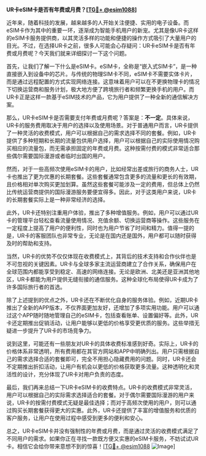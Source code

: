 **UR卡eSIM卡是否有年费或月费？[[TG💪+ @esim1088](https://t.me/s/esim1088)]**

近年来，随着科技的发展，越来越多的人开始关注便捷、实用的电子设备。而eSIM卡作为其中的重要一环，逐渐成为智能手机用户的新宠。尤其是像UR卡这样的eSIM卡服务提供商，以其灵活多样的功能和便捷的操作方式吸引了大量用户的目光。不过，在选择UR卡之前，很多人可能会心存疑问：UR卡eSIM卡是否有年费或月费呢？今天我们就来详细探讨一下这个问题。

首先，让我们了解一下什么是eSIM卡。eSIM卡，全称是“嵌入式SIM卡”，是一种直接嵌入到设备中的芯片。与传统的物理SIM卡不同，eSIM卡不需要实体卡片，而是通过远程配置的方式实现网络连接。这意味着用户可以在不更换物理卡的情况下切换运营商和服务计划，极大地方便了跨境旅行者和频繁更换手机的用户。而UR卡正是这样一款基于eSIM技术的产品，它为用户提供了一种全新的通信解决方案。

那么，UR卡eSIM卡是否需要支付年费或月费呢？答案是：**不一定**。具体来说，UR卡的服务费用取决于用户的选择以及使用场景。对于普通用户而言，UR卡提供了一种灵活的收费模式，用户可以根据自己的需求选择不同的套餐。例如，UR卡提供了多种短期和长期的流量包供用户选择，用户可以根据自己的实际使用情况购买相应的流量包，而无需承担固定的年费或月费。这种按需付费的模式非常适合那些偶尔需要国际漫游或者临时出国的用户。

然而，对于一些高频次使用eSIM卡的用户，比如经常出差或旅行的商务人士，UR卡也推出了更为优惠的长期套餐。这些套餐通常包含更多的流量和更长的有效期，且价格相对单次购买更加划算。虽然这些套餐可能涉及一定的费用，但总体上仍然比传统运营商提供的国际漫游服务要便宜得多。因此，对于这类用户来说，UR卡的长期套餐实际上是一种非常经济的选择。

此外，UR卡还特别注重用户体验，推出了多种增值服务。例如，用户可以通过UR卡的管理平台轻松查看流量使用情况、充值余额、切换运营商等操作。这些服务在一定程度上提高了用户的便利性，同时也为用户节省了时间和精力。值得一提的是，UR卡的客服团队也非常专业，无论是在国内还是国外，用户都可以随时获得及时的帮助和支持。

当然，UR卡的优势不仅仅体现在收费模式上，其背后的技术支持和合作伙伴也是不可忽视的关键因素。UR卡与全球多家主流运营商建立了合作关系，确保用户在全球范围内都能享受到稳定、高速的网络连接。无论是欧洲、北美还是亚洲其他地区，UR卡都能为用户提供无缝衔接的通信服务。这种全球化布局使得UR卡成为了许多国际旅行者的首选。

除了上述提到的优点之外，UR卡还在不断优化自身的服务体验。例如，近期UR卡推出了全新的APP版本，不仅界面更加友好，还增加了多项实用功能。用户可以通过这个APP随时随地管理自己的eSIM卡，包括查看账单、设置偏好等。此外，UR卡还定期推出促销活动，让用户能够以更低的价格享受更优质的服务。这些举措无疑进一步提升了UR卡的市场竞争力。

说到这里，可能还有一些朋友对UR卡的具体收费标准感到好奇。实际上，UR卡的价格体系非常透明，所有费用都在其官方网站和APP中明确列出。用户只需根据自己的需求选择合适的套餐即可，完全不用担心隐藏费用的问题。同时，UR卡还会不定期推出折扣活动，让用户有机会以更低的价格获取更多流量。这种透明化和灵活性的设计，充分体现了UR卡对用户负责的态度。

最后，我们再来总结一下UR卡eSIM卡的收费特点。UR卡的收费模式非常灵活，用户可以根据自己的实际需求选择适合的套餐。对于偶尔需要国际漫游的用户来说，UR卡的按需付费模式无疑是最佳选择；而对于高频次使用的用户，则可以通过购买长期套餐获得更大的实惠。此外，UR卡还提供了丰富的增值服务和优质的客户服务，让用户在使用过程中感受到更多的便利和安心。

总之，UR卡eSIM卡并没有强制性的年费或月费，而是通过灵活的收费模式满足了不同用户的需求。如果你正在寻找一款既方便又实惠的eSIM卡服务，不妨试试UR卡。相信它会给你带来意想不到的惊喜！[[TG💪+ @esim1088](https://t.me/s/esim1088) ![Image](https://i.postimg.cc/4NQfJmqS/Snipaste-2025-05-13-00-14-12.png)]